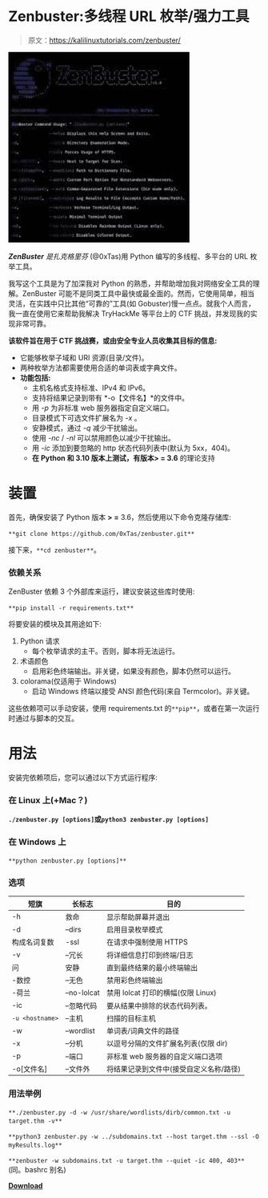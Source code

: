 # Zenbuster:多线程 URL 枚举/强力工具

> 原文：<https://kalilinuxtutorials.com/zenbuster/>

[![](img/86fde7dfe21316222b8033798a10b734.png)](https://blogger.googleusercontent.com/img/b/R29vZ2xl/AVvXsEhEE_v0f4Jyz6J_UylYyEO3Ju3svfaykPpdFiZpTRc_2ZEgM5oWQCg95PW9hz18zT5rp3_bU0vXYZZSwgjQNKR8b8TVnVq9QJbx95RsifgrQo59C4dE3GAZSVBCTKviGOiDqsoOyGaalw3hvyEqnQ2cqDF4gZb6OrIEFGKCO6MDbOK2-xIx2sJ6ZrR6/s380/download%20(1)%20(1).png)

***ZenBuster** 是扎克格里芬* (@0xTas)用 Python 编写的多线程、多平台的 URL 枚举工具。

我写这个工具是为了加深我对 Python 的熟悉，并帮助增加我对网络安全工具的理解。ZenBuster 可能不是同类工具中最快或最全面的。然而，它使用简单，相当灵活，在实践中只比其他“可靠的”工具(如 Gobuster)慢一点点。就我个人而言，我一直在使用它来帮助我解决 TryHackMe 等平台上的 CTF 挑战，并发现我的实现非常可靠。

**该软件旨在用于 CTF 挑战赛，或由安全专业人员收集其目标的信息:**

*   它能够枚举子域和 URI 资源(目录/文件)。
*   两种枚举方法都需要使用合适的单词表或字典文件。
*   **功能包括:**
    *   主机名格式支持标准、IPv4 和 IPv6。
    *   支持将结果记录到带有 *-o【文件名】*的文件中。
    *   用 *-p* 为非标准 web 服务器指定自定义端口。
    *   目录模式下可选文件扩展名为 *-x* 。
    *   安静模式，通过 *-q* 减少干扰输出。
    *   使用 *-nc* / *-nl* 可以禁用颜色以减少干扰输出。
    *   用 *-ic* 添加到要忽略的 http 状态代码列表中(默认为 5xx，404)。
    *   **在 Python 和 3.10 版本上测试，有版本> = 3.6** 的理论支持

# 装置

首先，确保安装了 Python 版本 **> =** 3.6，然后使用以下命令克隆存储库:

`**git clone https://github.com/0xTas/zenbuster.git**`

接下来，`**cd zenbuster**`。

### 依赖关系

ZenBuster 依赖 3 个外部库来运行，建议安装这些库时使用:

`**pip install -r requirements.txt**`

将要安装的模块及其用途如下:

1.  Python 请求
    *   每个枚举请求的主干。否则，脚本将无法运行。
2.  术语颜色
    *   启用彩色终端输出。非关键，如果没有颜色，脚本仍然可以运行。
3.  colorama(仅适用于 Windows)
    *   启动 Windows 终端以接受 ANSI 颜色代码(来自 Termcolor)。非关键。

这些依赖项可以手动安装，使用 requirements.txt 的`**pip**`，或者在第一次运行时通过与脚本的交互。

# 用法

安装完依赖项后，您可以通过以下方式运行程序:

### 在 Linux 上(+Mac？)

**`./zenbuster.py [options]`或`python3 zenbuster.py [options]`**

### 在 Windows 上

`**python zenbuster.py [options]**`

### 选项

| 短旗 | 长标志 | 目的 |
| --- | --- | --- |
| -h | 救命 | 显示帮助屏幕并退出 |
| -d | –dirs | 启用目录枚举模式 |
| 构成名词复数 | -ssl | 在请求中强制使用 HTTPS |
| -v | –冗长 | 将详细信息打印到终端/日志 |
| 问 | 安静 | 直到最终结果的最小终端输出 |
| -数控 | –无色 | 禁用彩色终端输出 |
| -荷兰 | –no-lolcat | 禁用 lolcat 打印的横幅(仅限 Linux) |
| -ic | –忽略代码 | 要从结果中排除的状态代码列表。 |
| `-u <hostname>` | –主机 | 扫描的目标主机 |
| -w | –wordlist | 单词表/词典文件的路径 |
| -x | –分机 | 以逗号分隔的文件扩展名列表(仅限 dir) |
| -p | –端口 | 非标准 web 服务器的自定义端口选项 |
| -o[文件名] | –文件外 | 将结果记录到文件中(接受自定义名称/路径) |

### 用法举例

`**./zenbuster.py -d -w /usr/share/wordlists/dirb/common.txt -u target.thm -v**`

`**python3 zenbuster.py -w ../subdomains.txt --host target.thm --ssl -O myResults.log**`

`**zenbuster -w subdomains.txt -u target.thm --quiet -ic 400, 403**`(同。bashrc 别名)

[**Download**](https://github.com/0xTas/zenbuster)